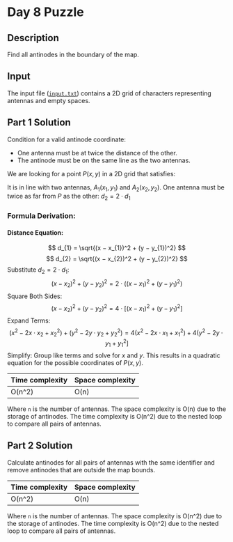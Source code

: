 # Day 8 Puzzle

## Description

Find all antinodes in the boundary of the map.

## Input

The input file ([`input.txt`](src\main\resources\input\day8\input.txt)) contains a 2D grid of characters representing antennas and empty spaces.

## Part 1 Solution

Condition for a valid antinode coordinate:
- One antenna must be at twice the distance of the other.
- The antinode must be on the same line as the two antennas.

We are looking for a point $P(x, y)$ in a 2D grid that satisfies:

It is in line with two antennas, $A_{1}(x_{1}, y_{1})$ and $A_{2}(x_{2}, y_{2})$.
One antenna must be twice as far from $P$ as the other:
$d_{2} = 2 \cdot d_{1}$

### Formula Derivation:

#### Distance Equation:
$$
d_{1} = \sqrt{(x − x_{1})^2 + (y − y_{1})^2}
$$
$$
d_{2} = \sqrt{(x − x_{2})^2 + (y − y_{2})^2}
$$
Substitute $d_{2} = 2 \cdot d_{1}$:
$$
(x − x_{2})^2 + (y − y_{2})^2 = 2 \cdot ((x − x_{1})^2 + (y − y_{1})^2)
$$
Square Both Sides:
$$
(x − x_{2})^2 + (y − y_{2})^2 = 4 \cdot [(x − x_{1})^2 + (y − y_{1})^2]
$$
Expand Terms:
$$
(x^2 − 2x \cdot x_{2} + x_{2}^2) + (y^2 − 2y \cdot y_{2} + y_{2}^2) = 4(x^2 − 2x \cdot x_{1} + x_{1}^2) + 4(y^2 − 2y \cdot y_{1} + y_{1}^2]
$$
Simplify: Group like terms and solve for $x$ and $y$. This results in a quadratic equation for the possible coordinates of $P(x, y)$.

|Time complexity|Space complexity|
|---|---|
|O(n^2)|O(n)|


Where `n` is the number of antennas. The space complexity is O(n) due to the storage of antinodes. The time complexity is O(n^2) due to the nested loop to compare all pairs of antennas.


## Part 2 Solution

Calculate antinodes for all pairs of antennas with the same identifier and remove antinodes that are outside the map bounds.

|Time complexity|Space complexity|
|---|---|
|O(n^2)|O(n)|

Where `n` is the number of antennas. The space complexity is O(n^2) due to the storage of antinodes. The time complexity is O(n^2) due to the nested loop to compare all pairs of antennas.

